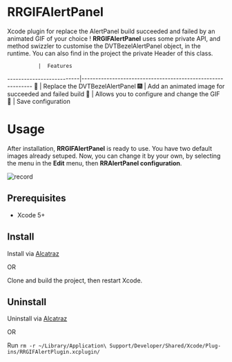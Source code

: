 # RRGIFAlertPanel
Xcode plugin for replace the AlertPanel build succeeded and failed by an animated GIF of your choice !
**RRGIFAlertPanel** uses some private API, and method swizzler to customise the DVTBezelAlertPanel object, in the runtime.
You can also find in the project the private Header of this class.

              |  Features
--------------------------|------------------------------------------------------------
:imp: | Replace the DVTBezelAlertPanel
:fireworks: | Add an animated image for succeeded and failed build
:wrench: | Allows you to configure and change the GIF
:floppy_disk: | Save configuration

# Usage

After installation, **RRGIFAlertPanel** is ready to use. You have two default images already setuped. Now, you can change it by your own, by selecting the menu in the **Edit** menu, then **RRAlertPanel configuration**.

![record](https://cloud.githubusercontent.com/assets/3276768/14404359/077ac0ea-fea6-11e5-890f-9ea5a1b5b677.gif)

## Prerequisites

- Xcode 5+


## Install

Install via [Alcatraz](http://alcatraz.io/)

OR

Clone and build the project, then restart Xcode.

## Uninstall

Uninstall via [Alcatraz](http://alcatraz.io/)

OR

Run `rm -r ~/Library/Application\ Support/Developer/Shared/Xcode/Plug-ins/RRGIFAlertPlugin.xcplugin/`

